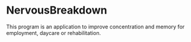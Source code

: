 # NervousBreakdown
This program is an application to improve concentration and memory for employment, daycare or rehabilitation.
